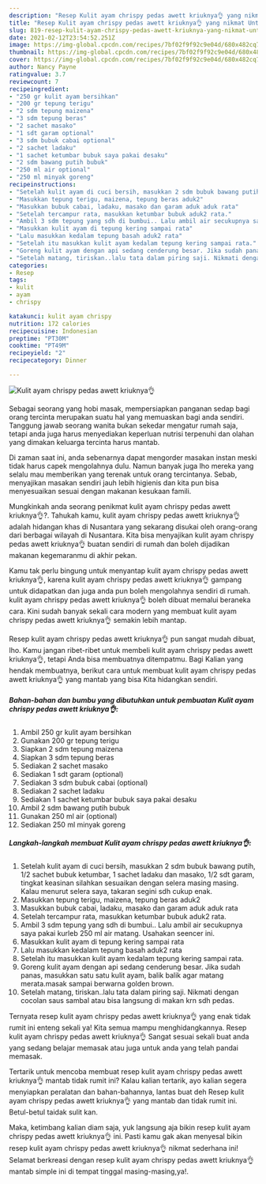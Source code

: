 ```yaml
---
description: "Resep Kulit ayam chrispy pedas awett kriuknya👌 yang nikmat Untuk Jualan"
title: "Resep Kulit ayam chrispy pedas awett kriuknya👌 yang nikmat Untuk Jualan"
slug: 819-resep-kulit-ayam-chrispy-pedas-awett-kriuknya-yang-nikmat-untuk-jualan
date: 2021-02-12T23:54:52.251Z
image: https://img-global.cpcdn.com/recipes/7bf02f9f92c9e04d/680x482cq70/kulit-ayam-chrispy-pedas-awett-kriuknya👌-foto-resep-utama.jpg
thumbnail: https://img-global.cpcdn.com/recipes/7bf02f9f92c9e04d/680x482cq70/kulit-ayam-chrispy-pedas-awett-kriuknya👌-foto-resep-utama.jpg
cover: https://img-global.cpcdn.com/recipes/7bf02f9f92c9e04d/680x482cq70/kulit-ayam-chrispy-pedas-awett-kriuknya👌-foto-resep-utama.jpg
author: Nancy Payne
ratingvalue: 3.7
reviewcount: 7
recipeingredient:
- "250 gr kulit ayam bersihkan"
- "200 gr tepung terigu"
- "2 sdm tepung maizena"
- "3 sdm tepung beras"
- "2 sachet masako"
- "1 sdt garam optional"
- "3 sdm bubuk cabai optional"
- "2 sachet ladaku"
- "1 sachet ketumbar bubuk saya pakai desaku"
- "2 sdm bawang putih bubuk"
- "250 ml air optional"
- "250 ml minyak goreng"
recipeinstructions:
- "Setelah kulit ayam di cuci bersih, masukkan 2 sdm bubuk bawang putih, 1/2 sachet bubuk ketumbar, 1 sachet ladaku dan masako, 1/2 sdt garam, tingkat keasinan silahkan sesuaikan dengan selera masing masing. Kalau menurut selera saya, takaran segini sdh cukup enak."
- "Masukkan tepung terigu, maizena, tepung beras aduk2"
- "Masukkan bubuk cabai, ladaku, masako dan garam aduk aduk rata"
- "Setelah tercampur rata, masukkan ketumbar bubuk aduk2 rata."
- "Ambil 3 sdm tepung yang sdh di bumbui.. Lalu ambil air secukupnya saya pakai kurleb 250 ml air matang. Usahakan seencer ini."
- "Masukkan kulit ayam di tepung kering sampai rata"
- "Lalu masukkan kedalam tepung basah aduk2 rata"
- "Setelah itu masukkan kulit ayam kedalam tepung kering sampai rata."
- "Goreng kulit ayam dengan api sedang cenderung besar. Jika sudah panas, masukkan satu satu kulit ayam, balik balik agar matang merata.masak sampai berwarna golden brown."
- "Setelah matang, tiriskan..lalu tata dalam piring saji. Nikmati dengan cocolan saus sambal atau bisa langsung di makan krn sdh pedas."
categories:
- Resep
tags:
- kulit
- ayam
- chrispy

katakunci: kulit ayam chrispy 
nutrition: 172 calories
recipecuisine: Indonesian
preptime: "PT30M"
cooktime: "PT49M"
recipeyield: "2"
recipecategory: Dinner

---
```



![Kulit ayam chrispy pedas awett kriuknya👌](https://img-global.cpcdn.com/recipes/7bf02f9f92c9e04d/680x482cq70/kulit-ayam-chrispy-pedas-awett-kriuknya👌-foto-resep-utama.jpg)

Sebagai seorang yang hobi masak, mempersiapkan panganan sedap bagi orang tercinta merupakan suatu hal yang memuaskan bagi anda sendiri. Tanggung jawab seorang  wanita bukan sekedar mengatur rumah saja, tetapi anda juga harus menyediakan keperluan nutrisi terpenuhi dan olahan yang dimakan keluarga tercinta harus mantab.

Di zaman  saat ini, anda sebenarnya dapat mengorder masakan instan meski tidak harus capek mengolahnya dulu. Namun banyak juga lho mereka yang selalu mau memberikan yang terenak untuk orang tercintanya. Sebab, menyajikan masakan sendiri jauh lebih higienis dan kita pun bisa menyesuaikan sesuai dengan makanan kesukaan famili. 



Mungkinkah anda seorang penikmat kulit ayam chrispy pedas awett kriuknya👌?. Tahukah kamu, kulit ayam chrispy pedas awett kriuknya👌 adalah hidangan khas di Nusantara yang sekarang disukai oleh orang-orang dari berbagai wilayah di Nusantara. Kita bisa menyajikan kulit ayam chrispy pedas awett kriuknya👌 buatan sendiri di rumah dan boleh dijadikan makanan kegemaranmu di akhir pekan.

Kamu tak perlu bingung untuk menyantap kulit ayam chrispy pedas awett kriuknya👌, karena kulit ayam chrispy pedas awett kriuknya👌 gampang untuk didapatkan dan juga anda pun boleh mengolahnya sendiri di rumah. kulit ayam chrispy pedas awett kriuknya👌 boleh dibuat memalui beraneka cara. Kini sudah banyak sekali cara modern yang membuat kulit ayam chrispy pedas awett kriuknya👌 semakin lebih mantap.

Resep kulit ayam chrispy pedas awett kriuknya👌 pun sangat mudah dibuat, lho. Kamu jangan ribet-ribet untuk membeli kulit ayam chrispy pedas awett kriuknya👌, tetapi Anda bisa membuatnya ditempatmu. Bagi Kalian yang hendak membuatnya, berikut cara untuk membuat kulit ayam chrispy pedas awett kriuknya👌 yang mantab yang bisa Kita hidangkan sendiri.

<!--inarticleads1-->

##### Bahan-bahan dan bumbu yang dibutuhkan untuk pembuatan Kulit ayam chrispy pedas awett kriuknya👌:

1. Ambil 250 gr kulit ayam bersihkan
1. Gunakan 200 gr tepung terigu
1. Siapkan 2 sdm tepung maizena
1. Siapkan 3 sdm tepung beras
1. Sediakan 2 sachet masako
1. Sediakan 1 sdt garam (optional)
1. Sediakan 3 sdm bubuk cabai (optional)
1. Sediakan 2 sachet ladaku
1. Sediakan 1 sachet ketumbar bubuk saya pakai desaku
1. Ambil 2 sdm bawang putih bubuk
1. Gunakan 250 ml air (optional)
1. Sediakan 250 ml minyak goreng




<!--inarticleads2-->

##### Langkah-langkah membuat Kulit ayam chrispy pedas awett kriuknya👌:

1. Setelah kulit ayam di cuci bersih, masukkan 2 sdm bubuk bawang putih, 1/2 sachet bubuk ketumbar, 1 sachet ladaku dan masako, 1/2 sdt garam, tingkat keasinan silahkan sesuaikan dengan selera masing masing. Kalau menurut selera saya, takaran segini sdh cukup enak.
1. Masukkan tepung terigu, maizena, tepung beras aduk2
1. Masukkan bubuk cabai, ladaku, masako dan garam aduk aduk rata
1. Setelah tercampur rata, masukkan ketumbar bubuk aduk2 rata.
1. Ambil 3 sdm tepung yang sdh di bumbui.. Lalu ambil air secukupnya saya pakai kurleb 250 ml air matang. Usahakan seencer ini.
1. Masukkan kulit ayam di tepung kering sampai rata
1. Lalu masukkan kedalam tepung basah aduk2 rata
1. Setelah itu masukkan kulit ayam kedalam tepung kering sampai rata.
1. Goreng kulit ayam dengan api sedang cenderung besar. Jika sudah panas, masukkan satu satu kulit ayam, balik balik agar matang merata.masak sampai berwarna golden brown.
1. Setelah matang, tiriskan..lalu tata dalam piring saji. Nikmati dengan cocolan saus sambal atau bisa langsung di makan krn sdh pedas.




Ternyata resep kulit ayam chrispy pedas awett kriuknya👌 yang enak tidak rumit ini enteng sekali ya! Kita semua mampu menghidangkannya. Resep kulit ayam chrispy pedas awett kriuknya👌 Sangat sesuai sekali buat anda yang sedang belajar memasak atau juga untuk anda yang telah pandai memasak.

Tertarik untuk mencoba membuat resep kulit ayam chrispy pedas awett kriuknya👌 mantab tidak rumit ini? Kalau kalian tertarik, ayo kalian segera menyiapkan peralatan dan bahan-bahannya, lantas buat deh Resep kulit ayam chrispy pedas awett kriuknya👌 yang mantab dan tidak rumit ini. Betul-betul taidak sulit kan. 

Maka, ketimbang kalian diam saja, yuk langsung aja bikin resep kulit ayam chrispy pedas awett kriuknya👌 ini. Pasti kamu gak akan menyesal bikin resep kulit ayam chrispy pedas awett kriuknya👌 nikmat sederhana ini! Selamat berkreasi dengan resep kulit ayam chrispy pedas awett kriuknya👌 mantab simple ini di tempat tinggal masing-masing,ya!.

